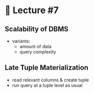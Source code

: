 📕 Lecture #7
===

## Scalability of DBMS
- variants:
	- amount of data
	- query complexity

## Late Tuple Materialization
- read relevant columns & create tuple
- run query at a tuple level as usual

